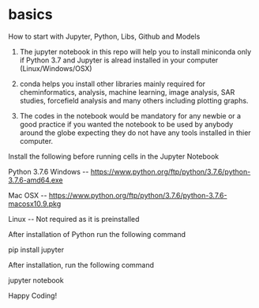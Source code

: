 # basics
How to start with Jupyter, Python, Libs, Github and Models


1. The jupyter notebook in this repo will help you to install miniconda
only if Python 3.7 and Jupyter is alread installed in your computer (Linux/Windows/OSX)

2. conda helps you install other libraries mainly required for cheminformatics, analysis, machine learning, image analysis, SAR studies, forcefield analysis and many others including plotting graphs.

3. The codes in the notebook would be mandatory for any newbie or a good practice if you wanted the notebook to be used by anybody around the globe expecting they do not have any tools installed in thier computer.

Install the following before running cells in the Jupyter Notebook

Python 3.7.6
Windows  --  https://www.python.org/ftp/python/3.7.6/python-3.7.6-amd64.exe

Mac OSX  --  https://www.python.org/ftp/python/3.7.6/python-3.7.6-macosx10.9.pkg

Linux    --  Not required as it is preinstalled

After installation of Python run the following command

pip install jupyter

After installation, run the following command

jupyter notebook

Happy Coding!
